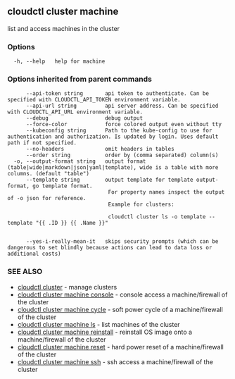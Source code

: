 ## cloudctl cluster machine

list and access machines in the cluster

### Options

```
  -h, --help   help for machine
```

### Options inherited from parent commands

```
      --api-token string       api token to authenticate. Can be specified with CLOUDCTL_API_TOKEN environment variable.
      --api-url string         api server address. Can be specified with CLOUDCTL_API_URL environment variable.
      --debug                  debug output
      --force-color            force colored output even without tty
      --kubeconfig string      Path to the kube-config to use for authentication and authorization. Is updated by login. Uses default path if not specified.
      --no-headers             omit headers in tables
      --order string           order by (comma separated) column(s)
  -o, --output-format string   output format (table|wide|markdown|json|yaml|template), wide is a table with more columns. (default "table")
      --template string        output template for template output-format, go template format.
                               	For property names inspect the output of -o json for reference.
                               	Example for clusters:
                               
                               	cloudctl cluster ls -o template --template "{{ .ID }} {{ .Name }}"
                               
                               	
      --yes-i-really-mean-it   skips security prompts (which can be dangerous to set blindly because actions can lead to data loss or additional costs)
```

### SEE ALSO

* [cloudctl cluster](cloudctl_cluster.md)	 - manage clusters
* [cloudctl cluster machine console](cloudctl_cluster_machine_console.md)	 - console access a machine/firewall of the cluster
* [cloudctl cluster machine cycle](cloudctl_cluster_machine_cycle.md)	 - soft power cycle of a machine/firewall of the cluster
* [cloudctl cluster machine ls](cloudctl_cluster_machine_ls.md)	 - list machines of the cluster
* [cloudctl cluster machine reinstall](cloudctl_cluster_machine_reinstall.md)	 - reinstall OS image onto a machine/firewall of the cluster
* [cloudctl cluster machine reset](cloudctl_cluster_machine_reset.md)	 - hard power reset of a machine/firewall of the cluster
* [cloudctl cluster machine ssh](cloudctl_cluster_machine_ssh.md)	 - ssh access a machine/firewall of the cluster

